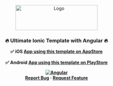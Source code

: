 <a id="readme-top"></a>

<div align="center">

  <a href="https://ionicframework.com/docs">
    <img src="https://ionic.io/_next/image?url=https%3A%2F%2Fimages.prismic.io%2Fionicframeworkcom%2Fd784b88d-9379-49f6-a7ca-502cfe1ea5f0_ionic%2Blogotype%2Bblue.png&w=640&q=75"
alt="Logo" width="260" height="80">
  </a>

<h3 align="center">
🔥 Ultimate Ionic Template with Angular 🔥
</h3>

  <p align="center">
<b>✅ iOS<b/>
<a href="https://apps.apple.com/app/id6608979195">
App using this template on AppStore
</a>

<br />
<br />
<b>✅ Android<b/>
<a href="https://play.google.com/store/apps/details?id=ai.quiz.infinity">
App using this template on PlayStore
</a>
<br />

[![Angular][Angular.io]][Angular-url]
<br />
<a href="https://github.com/ediaStudio/ionicTemplate/issues/new?labels=bug">
Report Bug</a>
·
<a href="https://github.com/ediaStudio/ionicTemplate/issues/new?labels=enhancement">
Request Feature</a>
  </p>
</div>
<br />
<br />

<!-- MARKDOWN LINKS & IMAGES -->
<!-- https://www.markdownguide.org/basic-syntax/#reference-style-links -->

[Angular.io]: https://img.shields.io/badge/Angular-DD0031?style=for-the-badge&logo=angular&logoColor=white

[Angular-url]: https://angular.dev/
